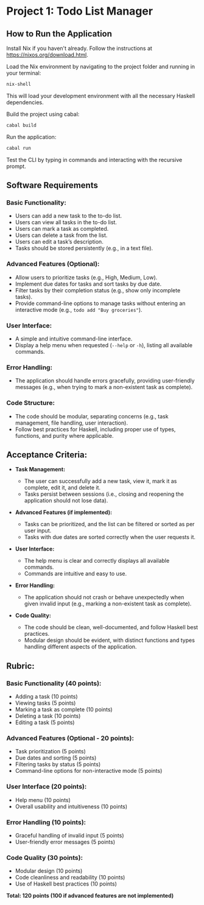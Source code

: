 # Project 1: Todo List Manager

## How to Run the Application

Install Nix if you haven't already. Follow the instructions at https://nixos.org/download.html.

Load the Nix environment by navigating to the project folder and running in your terminal:

```bash
nix-shell
```

This will load your development environment with all the necessary Haskell dependencies.

Build the project using cabal:

```bash
cabal build
```

Run the application:

```bash
cabal run
```

Test the CLI by typing in commands and interacting with the recursive prompt.

## Software Requirements

### Basic Functionality:
- Users can add a new task to the to-do list.
- Users can view all tasks in the to-do list.
- Users can mark a task as completed.
- Users can delete a task from the list.
- Users can edit a task’s description.
- Tasks should be stored persistently (e.g., in a text file).

### Advanced Features (Optional):
- Allow users to prioritize tasks (e.g., High, Medium, Low).
- Implement due dates for tasks and sort tasks by due date.
- Filter tasks by their completion status (e.g., show only incomplete tasks).
- Provide command-line options to manage tasks without entering an interactive mode (e.g., `todo add "Buy groceries"`).

### User Interface:
- A simple and intuitive command-line interface.
- Display a help menu when requested (`--help` or `-h`), listing all available commands.

### Error Handling:
- The application should handle errors gracefully, providing user-friendly messages (e.g., when trying to mark a non-existent task as complete).

### Code Structure:
- The code should be modular, separating concerns (e.g., task management, file handling, user interaction).
- Follow best practices for Haskell, including proper use of types, functions, and purity where applicable.

## Acceptance Criteria:
- **Task Management:**
  - The user can successfully add a new task, view it, mark it as complete, edit it, and delete it.
  - Tasks persist between sessions (i.e., closing and reopening the application should not lose data).

- **Advanced Features (if implemented):**
  - Tasks can be prioritized, and the list can be filtered or sorted as per user input.
  - Tasks with due dates are sorted correctly when the user requests it.

- **User Interface:**
  - The help menu is clear and correctly displays all available commands.
  - Commands are intuitive and easy to use.

- **Error Handling:**
  - The application should not crash or behave unexpectedly when given invalid input (e.g., marking a non-existent task as complete).

- **Code Quality:**
  - The code should be clean, well-documented, and follow Haskell best practices.
  - Modular design should be evident, with distinct functions and types handling different aspects of the application.

## Rubric:

### Basic Functionality (40 points):
- Adding a task (10 points)
- Viewing tasks (5 points)
- Marking a task as complete (10 points)
- Deleting a task (10 points)
- Editing a task (5 points)

### Advanced Features (Optional - 20 points):
- Task prioritization (5 points)
- Due dates and sorting (5 points)
- Filtering tasks by status (5 points)
- Command-line options for non-interactive mode (5 points)

### User Interface (20 points):
- Help menu (10 points)
- Overall usability and intuitiveness (10 points)

### Error Handling (10 points):
- Graceful handling of invalid input (5 points)
- User-friendly error messages (5 points)

### Code Quality (30 points):
- Modular design (10 points)
- Code cleanliness and readability (10 points)
- Use of Haskell best practices (10 points)

**Total: 120 points (100 if advanced features are not implemented)**
